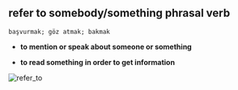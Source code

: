 ## refer to somebody/something phrasal verb

````başvurmak; göz atmak; bakmak````

- **to mention or speak about someone or something**

- **to read something in order to get information**


![refer_to](https://github.com/mr-Ucar/2023-2024/assets/116120748/a8770c9d-c74a-4df6-91b3-9d90bd831db0)
